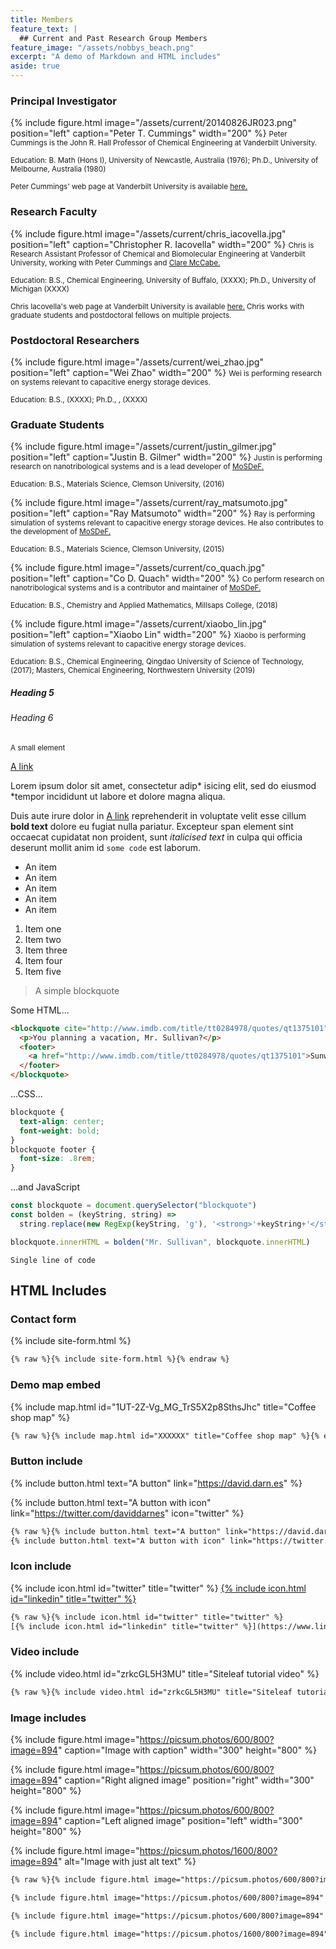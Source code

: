 ```yaml
---
title: Members
feature_text: |
  ## Current and Past Research Group Members
feature_image: "/assets/nobbys_beach.png"
excerpt: "A demo of Markdown and HTML includes"
aside: true
---
```

### Principal Investigator

{% include figure.html image="/assets/current/20140826JR023.png" position="left" caption="Peter T. Cummings" width="200" %}
<small>Peter Cummings is the John R. Hall Professor of Chemical Engineering at Vanderbilt University.</small>

<small>Education: B. Math (Hons I), University of Newcastle, Australia (1976); Ph.D., University of Melbourne, Australia (1980)</small>

<small>Peter Cummings' web page at Vanderbilt University is available [here.](https://engineering.vanderbilt.edu/bio/peter-cummings "here.")</small>

<small> </small>

### Research Faculty 

{% include figure.html image="/assets/current/chris_iacovella.jpg" position="left" caption="Christopher R. Iacovella" width="200" %}
<small>Chris is Research Assistant Professor of Chemical and Biomolecular Engineering at Vanderbilt University, working with Peter Cummings and [Clare McCabe.](https://engineering.vanderbilt.edu/bio/clare-mccabe "Clare McCabe.")</small>

<small>Education: B.S., Chemical Engineering, University of Buffalo, (XXXX); Ph.D., University of Michigan (XXXX)</small>

<small>Chris Iacovella's web page at Vanderbilt University is available [here.](https://engineering.vanderbilt.edu/bio/christopher-iacovella "here.") Chris works with graduate students and postdoctoral fellows on multiple projects.</small>

<small> </small>

### Postdoctoral Researchers

{% include figure.html image="/assets/current/wei_zhao.jpg" position="left" caption="Wei Zhao" width="200" %}
<small>Wei is performing research on systems relevant to capacitive energy storage devices.</small>

<small>Education: B.S., (XXXX); Ph.D., , (XXXX) </small>


### Graduate Students

{% include figure.html image="/assets/current/justin_gilmer.jpg" position="left" caption="Justin B. Gilmer" width="200" %}
<small>Justin is performing research on nanotribological systems and is a lead developer of [MoSDeF.](https://mosdef.org "MoSDeF.")</small>

<small>Education: B.S., Materials Science, Clemson University, (2016) </small>

<small> </small>

<small> </small>

<small> </small>

<small> </small>

<small> </small>

{% include figure.html image="/assets/current/ray_matsumoto.jpg" position="left" caption="Ray Matsumoto" width="200" %}
<small>Ray is performing simulation of systems relevant to capacitive energy storage devices. He also contributes to the development of [MoSDeF.](https://mosdef.org "MoSDeF.")</small>

<small>Education: B.S., Materials Science, Clemson University, (2015) </small>

<small> </small>

<small> </small>

<small> </small>

<small> </small>

<small> </small>

{% include figure.html image="/assets/current/co_quach.jpg" position="left" caption="Co D. Quach" width="200" %}
<small>Co perform research on nanotribological systems and is a contributor and maintainer of [MoSDeF.](https://mosdef.org "MoSDeF.")</small>

<small>Education: B.S., Chemistry and Applied Mathematics, Millsaps College, (2018) </small>

<small> </small>

<small> </small>

<small> </small>

<small> </small>

<small> </small>

{% include figure.html image="/assets/current/xiaobo_lin.jpg" position="left" caption="Xiaobo Lin" width="200" %}
<small>Xiaobo is performing simulation of systems relevant to capacitive energy storage devices.</small>

<small>Education: B.S., Chemical Engineering, Qingdao University of Science of Technology, (2017); Masters, Chemical Engineering, Northwestern University (2019) </small>


##### Heading 5

###### Heading 6

<small>A small element</small>

[A link](https://david.darn.es "A link")

Lorem ipsum dolor sit amet, consectetur adip* isicing elit, sed do eiusmod *tempor incididunt ut labore et dolore magna aliqua.

Duis aute irure dolor in [A link](https://david.darn.es "A link") reprehenderit in voluptate velit esse cillum **bold text** dolore eu fugiat nulla pariatur. Excepteur span element sint occaecat cupidatat non proident, sunt _italicised text_ in culpa qui officia deserunt mollit anim id `some code` est laborum.

* An item
* An item
* An item
* An item
* An item

1. Item one
2. Item two
3. Item three
4. Item four
5. Item five

> A simple blockquote

Some HTML...

``` html
<blockquote cite="http://www.imdb.com/title/tt0284978/quotes/qt1375101">
  <p>You planning a vacation, Mr. Sullivan?</p>
  <footer>
    <a href="http://www.imdb.com/title/tt0284978/quotes/qt1375101">Sunways Security Guard</a>
  </footer>
</blockquote>
```

...CSS...

``` css
blockquote {
  text-align: center;
  font-weight: bold;
}
blockquote footer {
  font-size: .8rem;
}
```

...and JavaScript

``` js
const blockquote = document.querySelector("blockquote")
const bolden = (keyString, string) =>
  string.replace(new RegExp(keyString, 'g'), '<strong>'+keyString+'</strong>')

blockquote.innerHTML = bolden("Mr. Sullivan", blockquote.innerHTML)
```

`Single line of code`

## HTML Includes

### Contact form

{% include site-form.html %}

``` html
{% raw %}{% include site-form.html %}{% endraw %}
```

### Demo map embed

{% include map.html id="1UT-2Z-Vg_MG_TrS5X2p8SthsJhc" title="Coffee shop map" %}

``` html
{% raw %}{% include map.html id="XXXXXX" title="Coffee shop map" %}{% endraw %}
```

### Button include

{% include button.html text="A button" link="https://david.darn.es" %}

{% include button.html text="A button with icon" link="https://twitter.com/daviddarnes" icon="twitter" %}

``` html
{% raw %}{% include button.html text="A button" link="https://david.darn.es" %}
{% include button.html text="A button with icon" link="https://twitter.com/daviddarnes" icon="twitter" %}{% endraw %}
```

### Icon include

{% include icon.html id="twitter" title="twitter" %} [{% include icon.html id="linkedin" title="twitter" %}](https://www.linkedin.com/in/daviddarnes)

``` html
{% raw %}{% include icon.html id="twitter" title="twitter" %}
[{% include icon.html id="linkedin" title="twitter" %}](https://www.linkedin.com/in/daviddarnes){% endraw %}
```

### Video include

{% include video.html id="zrkcGL5H3MU" title="Siteleaf tutorial video" %}

``` html
{% raw %}{% include video.html id="zrkcGL5H3MU" title="Siteleaf tutorial video" %}{% endraw %}
```


### Image includes

{% include figure.html image="https://picsum.photos/600/800?image=894" caption="Image with caption" width="300" height="800" %}

{% include figure.html image="https://picsum.photos/600/800?image=894" caption="Right aligned image" position="right" width="300" height="800" %}

{% include figure.html image="https://picsum.photos/600/800?image=894" caption="Left aligned image" position="left" width="300" height="800" %}

{% include figure.html image="https://picsum.photos/1600/800?image=894" alt="Image with just alt text" %}

``` html
{% raw %}{% include figure.html image="https://picsum.photos/600/800?image=894" caption="Image with caption" width="300" height="800" %}

{% include figure.html image="https://picsum.photos/600/800?image=894" caption="Right aligned image" position="right" width="300" height="800" %}

{% include figure.html image="https://picsum.photos/600/800?image=894" caption="Left aligned image" position="left" width="300" height="800" %}

{% include figure.html image="https://picsum.photos/1600/800?image=894" alt="Image with just alt text" %}{% endraw %}
```
